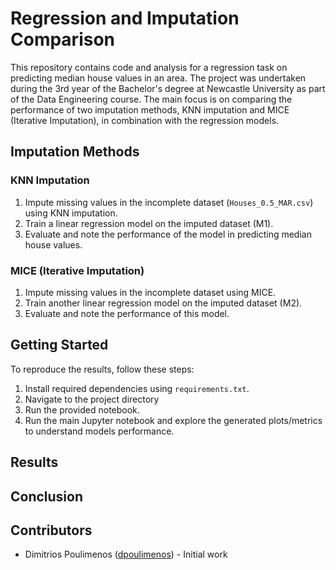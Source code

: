 # Regression and Imputation Comparison

This repository contains code and analysis for a regression task on predicting median house values in an area. The project was undertaken during the 3rd year of the Bachelor's degree at Newcastle University as part of the Data Engineering course. The main focus is on comparing the performance of two imputation methods, KNN imputation and MICE (Iterative Imputation), in combination with the regression models.

## Imputation Methods

### KNN Imputation
1. Impute missing values in the incomplete dataset (`Houses_0.5_MAR.csv`) using KNN imputation.
2. Train a linear regression model on the imputed dataset (M1).
3. Evaluate and note the performance of the model in predicting median house values.

### MICE (Iterative Imputation)
1. Impute missing values in the incomplete dataset using MICE.
2. Train another linear regression model on the imputed dataset (M2).
3. Evaluate and note the performance of this model.

## Getting Started

To reproduce the results, follow these steps:

1. Install required dependencies using `requirements.txt`.
2. Navigate to the project directory
3. Run the provided notebook.
4. Run the main Jupyter notebook and explore the generated plots/metrics to understand models performance.

## Results

## Conclusion

## Contributors

- Dimitrios Poulimenos ([dpoulimenos](https://www.linkedin.com/in/dpoulimenos/)) - Initial work 
